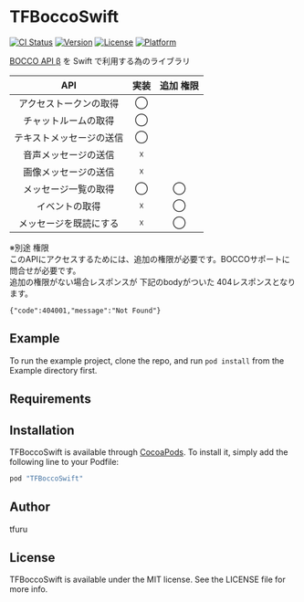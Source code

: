 # TFBoccoSwift

[![CI Status](http://img.shields.io/travis/tfuru/TFBoccoSwift.svg?style=flat)](https://travis-ci.org/tfuru/TFBoccoSwift)
[![Version](https://img.shields.io/cocoapods/v/TFBoccoSwift.svg?style=flat)](http://cocoapods.org/pods/TFBoccoSwift)
[![License](https://img.shields.io/cocoapods/l/TFBoccoSwift.svg?style=flat)](http://cocoapods.org/pods/TFBoccoSwift)
[![Platform](https://img.shields.io/cocoapods/p/TFBoccoSwift.svg?style=flat)](http://cocoapods.org/pods/TFBoccoSwift)

[BOCCO API β](http://api-docs.bocco.me/index.html) を Swift で利用する為のライブラリ

| API | 実装 | 追加 権限 |
|:-----------:|:------------:|:------------:|
| アクセストークンの取得 | ◯ |  |
| チャットルームの取得 | ◯ |  |
| テキストメッセージの送信 | ◯ |  |
| 音声メッセージの送信 | ☓ |  |
| 画像メッセージの送信 | ☓ |  |
| メッセージ一覧の取得  | ◯ | ◯ |
| イベントの取得 | ☓ | ◯ |
| メッセージを既読にする | ☓ | ◯ |

※別途 権限  
このAPIにアクセスするためには、追加の権限が必要です。BOCCOサポートに問合せが必要です。  
追加の権限がない場合レスポンスが 下記のbodyがついた 404レスポンスとなります。
```
{"code":404001,"message":"Not Found"}
```

## Example

To run the example project, clone the repo, and run `pod install` from the Example directory first.

## Requirements

## Installation

TFBoccoSwift is available through [CocoaPods](http://cocoapods.org). To install
it, simply add the following line to your Podfile:

```ruby
pod "TFBoccoSwift"
```

## Author

tfuru

## License

TFBoccoSwift is available under the MIT license. See the LICENSE file for more info.
